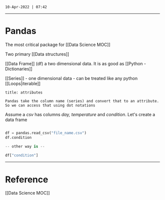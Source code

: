 `10-Apr-2022 | 07:42`

---
# Pandas

The most critical package for [[Data Science MOC]] 

Two primary [[Data structures]]

[[Data Frame]] (df) a two dimensional data.  It is as good as [[Python - Dictionaries]]

[[Series]] - one dimensional data - can be treated like any python [[Loops|iterable]]

```ad-tip
title: attributes

Pandas take the column name (series) and convert that to an attribute. So we can access that using dot notations

```

Assume a $csv$ has columns *day, temperature* and *condition*. 
Let's create a data frame 

```py

df = pandas.read_csv("file_name.csv")
df.condition 

-- other way is --

df["condition"]
```


---
# Reference

[[Data Science MOC]]

